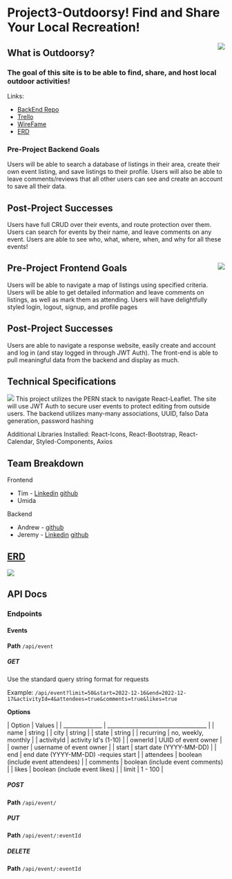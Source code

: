 # Project3-Outdoorsy! Find and Share Your Local Recreation!  
<img align="right" src="https://i.imgur.com/eT8bUCE.png">

## What is Outdoorsy? 
### The goal of this site is to be able to find, share, and host local outdoor activities!

Links: 
- [BackEnd Repo](https://github.com/madblocks/P3-Server)
- [Trello](https://trello.com/invite/b/bSpz8036/ATTIb79c5a79aa50bfc9a979b155474dfe22DEC96875/pet-adoption-board)
- [WireFame](https://drive.google.com/file/d/1njBBtG5Axwdqup8d-Aq2YHGc8ZznjbiP/view?usp=sharing)
- [ERD](https://lucid.app/lucidchart/bd8ed2ea-030a-494c-bbb9-2437d2ed3f76/edit?viewport_loc=-19%2C17%2C1955%2C1126%2C0_0&invitationId=inv_45d4522b-18bf-47db-9935-24a6b7d3e547)

### Pre-Project Backend Goals

Users will be able to search a database of listings in their area, create their own event listing, and save listings to their profile. Users will also be able to leave comments/reviews that all other users can see and create an account to save all their data. 

## Post-Project Successes

Users have full CRUD over their events, and route protection over them. Users can search for events by their name, and leave comments on any event. Users are able to see who, what, where, when, and why for all these events! 

## Pre-Project Frontend Goals <img align="right" src="https://i.imgur.com/FOe3fxam.png" />

Users will be able to navigate a map of listings using specified criteria. Users will be able to get detailed information and leave comments on listings, as well as mark them as attending. Users will have delightfully styled login, logout, signup, and profile pages

## Post-Project Successes

Users are able to navigate a response website, easily create and account and log in (and stay logged in through JWT Auth). The front-end is able to pull meaningful data from the backend and display as much. 

## Technical Specifications
<img src="https://i.imgur.com/As6eAaa.png"/>
This project utilizes the PERN stack to navigate React-Leaflet. The site will use JWT Auth to secure user events to protect editing from outside users. The backend utilizes many-many associations, UUID, falso Data generation, password hashing

Additional Libraries Installed: React-Icons, React-Bootstrap, React-Calendar, Styled-Components, Axios



## Team Breakdown
Frontend
- Tim - [Linkedin](https://www.linkedin.com/in/timothy-villanueva/)   [github](https://github.com/TimVillanueva)
- Umida

Backend
- Andrew - [github](https://github.com/madblocks)
- Jeremy - [Linkedin](https://www.linkedin.com/in/jeremyvillalva)   [github](GitHub.com/jbillaba)


## [ERD](https://lucid.app/lucidchart/bd8ed2ea-030a-494c-bbb9-2437d2ed3f76/edit?viewport_loc=-19%2C17%2C1955%2C1126%2C0_0&invitationId=inv_45d4522b-18bf-47db-9935-24a6b7d3e547)

<img src="hhttps://imgur.com/jYFgyue" />

## API Docs

### Endpoints

#### Events
**Path**  `/api/event`

##### GET 
Use the standard query string format for requests

Example: `/api/event?limit=50&start=2022-12-16&end=2022-12-17&activityId=4&attendees=true&comments=true&likes=true`

**Options**

 | Option         | Values                               |
 | ______________ | ____________________________________ |
 | name           | string                               |
 | city           | string                               |
 | state          | string                               |
 | recurring      | no, weekly, monthly                  |
 | activityId     | activity Id's (1-10)                 |
 | ownerId        | UUID of event owner                  |
 | owner          | username of event owner              |
 | start          | start date (YYYY-MM-DD)              |
 | end            | end date (YYYY-MM-DD) -requies start |
 | attendees      | boolean (include event attendees)    |
 | comments       | boolean (include event comments)     |
 | likes          | boolean (include event likes)        |
 | limit          | 1 - 100                              |




##### POST
**Path**  `/api/event/`

##### PUT
**Path**  `/api/event/:eventId`

##### DELETE
**Path**  `/api/event/:eventId`